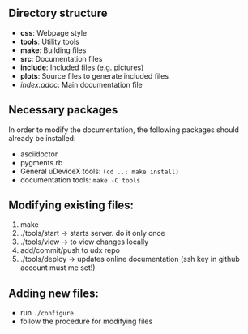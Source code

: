 ## Directory structure
- **css**: Webpage style  
- **tools**: Utility tools  
- **make**: Building files  
- **src**: Documentation files  
- **include**: Included files (e.g. pictures)  
- **plots**: Source files to generate included files  
- *index.adoc*: Main documentation file


## Necessary packages
In order to modify the documentation,
the following packages should already be installed:  
- asciidoctor  
- pygments.rb  
- General uDeviceX tools: `(cd ..; make install)`  
- documentation tools: `make -C tools`


## Modifying existing files:
1. make  
2. ./tools/start -> starts server. do it only once  
3. ./tools/view -> to view changes locally  
4. add/commit/push to udx repo  
5. ./tools/deploy -> updates online documentation (ssh key in github account must me set!)  


## Adding new files:
- run `./configure`  
- follow the procedure for modifying files

